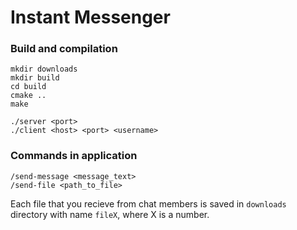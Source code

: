 # Instant Messenger

### Build and compilation

```
mkdir downloads
mkdir build
cd build
cmake ..
make

./server <port>
./client <host> <port> <username>
```

### Commands in application

```
/send-message <message_text>
/send-file <path_to_file>
```

Each file that you recieve from chat members is saved in `downloads` directory with name `fileX`, where X is a number.


